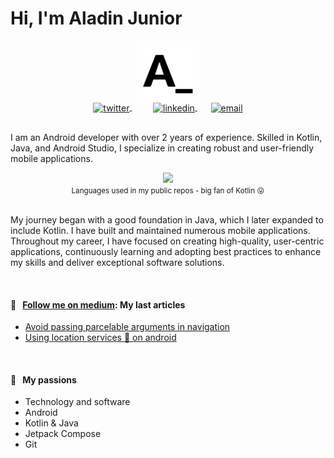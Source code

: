 # Hi, I'm Aladin Junior



<p align="center">
    <img width="100" src="https://github.com/aralroca/aralroca.com/raw/master/public/images/logo.svg" alt="logo" />
  </a>
</p>

<p align="center" style="margin: -20px 0 30px">
   <a href="https://twitter.com/aralroca" target="_blank" style='margin-right:10px'>
    <img align="center" src="https://cdn.jsdelivr.net/npm/simple-icons@3.0.1/icons/twitter.svg" alt="twitter" height="22px" width="22px" />
  </a>
  &nbsp;&nbsp;
  &nbsp;&nbsp;
  <a href="https://www.linkedin.com/in/aladinjunior/" target="_blank" style='margin-right:10px'>
    <img align="center" src="https://cdn.jsdelivr.net/npm/simple-icons@3.0.1/icons/linkedin.svg" alt="linkedin" height="22px" width="22px" />
  </a>
  &nbsp;&nbsp;
  <a href="mailto:aladinjr013@icloud.com" target="_blank">
    <img align="center" src="https://cdn.jsdelivr.net/npm/simple-icons@3.0.1/icons/protonmail.svg" alt="email" height="22px" width="22px" />
  </a>
</p>

I am an Android developer with over 2 years of experience. Skilled in Kotlin, Java, and Android Studio, I specialize in creating robust and user-friendly mobile applications. 

<div align="center">

    
  <img width="" src="https://github-readme-stats.vercel.app/api/top-langs/?username=aladinjunior&layout=compact&hide_title=1&card_width=300"/>
  <br />
  <small>Languages used in my public repos - big fan of Kotlin 😛</small>
  <br />
  <br />
</div>

My journey began with a good foundation in Java, which I later expanded to include Kotlin. I have built and maintained numerous mobile applications. Throughout my career, I have focused on creating high-quality, user-centric applications, continuously learning and adopting best practices to enhance my skills and deliver exceptional software solutions.

<br />

  #### 📖 &nbsp;&nbsp;[Follow me on medium](https://medium.com/@aladinjr013): My last articles
 
* [Avoid passing parcelable arguments in navigation](https://medium.com/@aladinjr013/avoid-passing-parcelable-arguments-in-navigation-aladin-85c746c9076a)
* [Using location services 📍 on android](https://medium.com/@aladinjr013/navigating-the-world-of-location-services-in-android-can-be-a-daunting-task-6a9c946bdd65)


<br />

#### 🧡 &nbsp;&nbsp;My passions

* Technology and software
* Android 
* Kotlin & Java 
* Jetpack Compose 
* Git 

<br />

